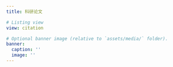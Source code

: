 ```yaml
---
title: 科研论文

# Listing view
view: citation

# Optional banner image (relative to `assets/media/` folder).
banner:
  caption: ''
  image: ''
---
```

